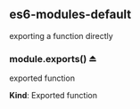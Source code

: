 ## es6-modules-default
exporting a function directly


### module.exports() ⏏
exported function

**Kind**: Exported function


